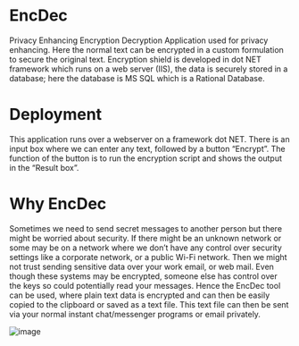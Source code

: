 # EncDec
Privacy Enhancing Encryption Decryption Application used for privacy enhancing. Here the normal text can be encrypted in a custom formulation to secure the original text. Encryption shield is developed in dot NET framework which runs on a web server (IIS), the data is securely stored in a database; here the database is MS SQL which is a Rational Database.

# Deployment
This application runs over a webserver on a framework dot NET. There is an input box where we can enter any text, followed by a button “Encrypt”. The function of the button is to run the encryption script and shows the output in the “Result box”.

# Why EncDec
Sometimes we need to send secret messages to another person but there might be worried about security. If there might be an unknown network or some may be on a network where we don’t have any control over security settings like a corporate network, or a public Wi-Fi network. Then we might not trust sending sensitive data over your work email, or web mail. Even though these systems may be encrypted, someone else has control over the keys so could potentially read your messages. Hence the EncDec tool can be used, where plain text data is encrypted and can then be easily copied to the clipboard or saved as a text file. This text file can then be sent via your normal instant chat/messenger programs or email privately.

![image](https://user-images.githubusercontent.com/18626620/159210041-f27d0d07-9df1-44b7-bf58-a98ce57b1b79.png)



